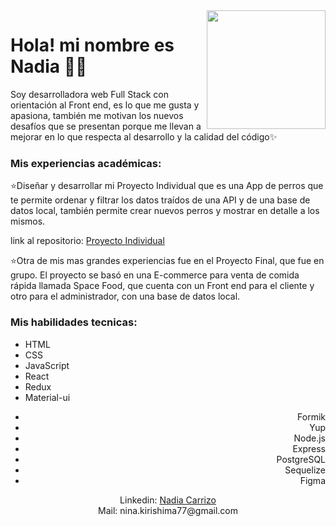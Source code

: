 <img src ="https://media1.giphy.com/media/lJNoBCvQYp7nq/giphy.gif?cid=ecf05e47s3vvke6cug703ovg2zj2aafpbqkprsfdaw4sqzxj&rid=giphy.gif&ct=g" width=190 align='right'/>

<h1>Hola! mi nombre es Nadia 💁‍♀️</h1> 
  <p margin='2px'>Soy desarrolladora web Full Stack con orientación al Front end, es lo que me gusta y apasiona, también me motivan los nuevos desafíos que se presentan porque me llevan a mejorar en lo que respecta al desarrollo y la calidad del código✨
  </p>


<h3>Mis experiencias académicas:</h3>
<p>
  ⭐Diseñar y desarrollar mi Proyecto Individual que es una App de perros que te permite ordenar y filtrar los datos traídos de una API y de una base de datos local,       también permite crear nuevos perros y mostrar en detalle a los mismos.
  
  link al repositorio: <a href="https://github.com/ninak8/PI-Dogs-main">Proyecto Individual</a>

  ⭐Otra de mis mas grandes experiencias fue en el Proyecto Final, que fue en grupo. El proyecto se basó en una E-commerce para venta de comida rápida llamada Space Food, que cuenta con un Front end para el cliente y otro para el administrador, con una base de datos local.
</p>

<h3>Mis habilidades tecnicas:</h3>
<ul align="left">
  <li>HTML</li>
  <li>CSS</li>
  <li>JavaScript</li>
  <li>React</li>
  <li>Redux</li>
  <li>Material-ui</li>
 </ul>
 <ul align="right">
  <li>Formik</li>
  <li>Yup</li>
  <li>Node.js</li>
  <li>Express</li>
  <li>PostgreSQL</li>
  <li>Sequelize</li>
  <li>Figma</li>
</ul>
 
 <div align="center">
  Linkedin: <a href="https://www.linkedin.com/in/nadia-carrizo-75b131250/">Nadia Carrizo</a> <br>
  Mail: nina.kirishima77@gmail.com
</div>
 

